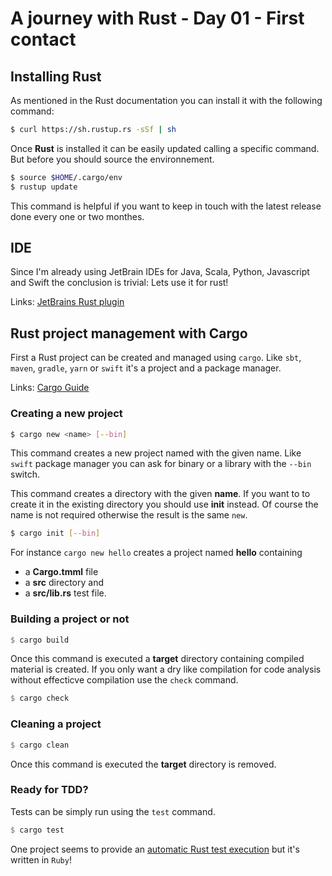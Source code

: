 # A journey with Rust - Day 01 - First contact

## Installing Rust

As mentioned in the Rust documentation you can install it with the
following command:

```sh
$ curl https://sh.rustup.rs -sSf | sh                                                                                                                  
```

Once **Rust** is installed it can be easily updated calling a specific
command. But before you should source the environnement.

```sh
$ source $HOME/.cargo/env
$ rustup update
```

This command is helpful if you want to keep in touch with the latest 
release done every one or two monthes.

## IDE

Since I'm already using JetBrain IDEs for Java, Scala, Python, Javascript
and Swift the conclusion is trivial: Lets use it for rust!

Links: [JetBrains Rust plugin](https://intellij-rust.github.io)

## Rust project management with Cargo

First a Rust project can be created and managed using `cargo`. Like `sbt`,
`maven`, `gradle`, `yarn` or `swift` it's a project and a package manager.

Links: [Cargo Guide](http://doc.crates.io/guide.html)

### Creating a new project

```sh
$ cargo new <name> [--bin]
```

This command creates a new project named with the given name. Like `swift`
package manager you can ask for binary or a library with the `--bin` switch.

This command creates a directory with the given **name**. If you want to
to create it in the existing directory you should use **init** instead. Of
course the name is not required otherwise the result is the same `new`.

```sh
$ cargo init [--bin]
```

For instance `cargo new hello` creates a project named **hello** containing
- a **Cargo.tmml** file
- a **src** directory and
- a **src/lib.rs** test file.


### Building a project or not

```rust
$ cargo build
```

Once this command is executed a **target** directory containing compiled
material is created. If you only want a dry like compilation for code
analysis without effecticve compilation use the `check` command.

```rust
$ cargo check
```

### Cleaning a project

```rust
$ cargo clean
```

Once this command is executed the **target** directory is removed.

### Ready for TDD?

Tests can be simply run using the `test` command.

```rust
$ cargo test
```

One project seems to provide an [automatic Rust test execution](https://lpil.uk/blog/automatically-running-rust-unit-tests/)
but it's written in `Ruby`!


